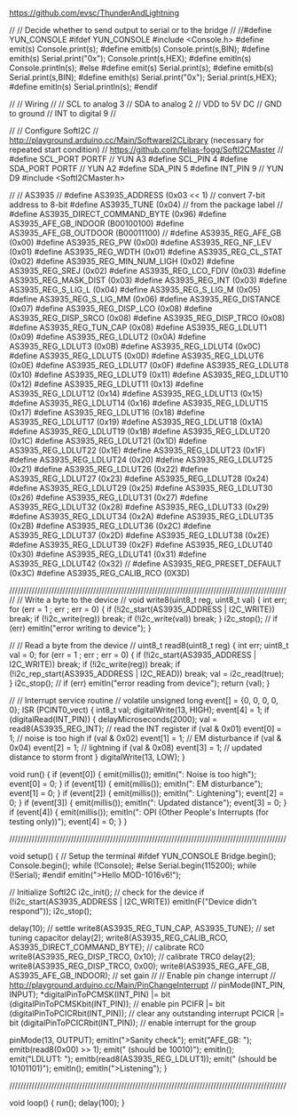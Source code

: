 https://github.com/evsc/ThunderAndLightning

//
// Decide whether to send output to serial or to the bridge
//
//#define YUN_CONSOLE
#ifdef YUN_CONSOLE
#include <Console.h>
#define emit(s) Console.print(s);
#define emitb(s) Console.print(s,BIN);
#define emith(s) Serial.print("0x"); Console.print(s,HEX);
#define emitln(s) Console.println(s);
#else
#define emit(s) Serial.print(s);
#define emitb(s) Serial.print(s,BIN);
#define emith(s) Serial.print("0x"); Serial.print(s,HEX);
#define emitln(s) Serial.println(s);
#endif

//
// Wiring
//
// SCL to analog 3
// SDA to analog 2
// VDD to 5V DC
// GND to ground
// INT to digital 9
//

//
// Configure SoftI2C
// http://playground.arduino.cc/Main/SoftwareI2CLibrary (necessary for repeated start condition)
// https://github.com/felias-fogg/SoftI2CMaster
//
#define SCL_PORT PORTF  // YUN A3
#define SCL_PIN 4
#define SDA_PORT PORTF  // YUN A2
#define SDA_PIN 5
#define INT_PIN 9       // YUN D9
#include <SoftI2CMaster.h>

//
// AS3935
//
#define AS3935_ADDRESS              (0x03 << 1) // convert 7-bit address to 8-bit
#define AS3935_TUNE                 (0x04) // from the package label
//
#define AS3935_DIRECT_COMMAND_BYTE  (0x96)
#define AS3935_AFE_GB_INDOOR        (B00100100)
#define AS3935_AFE_GB_OUTDOOR       (B00011100)
//
#define AS3935_REG_AFE_GB           (0x00)
#define AS3935_REG_PW               (0x00)
#define AS3935_REG_NF_LEV           (0x01)
#define AS3935_REG_WDTH             (0x01)
#define AS3935_REG_CL_STAT          (0x02)
#define AS3935_REG_MIN_NUM_LIGH     (0x02)
#define AS3935_REG_SREJ             (0x02)
#define AS3935_REG_LCO_FDIV         (0x03)
#define AS3935_REG_MASK_DIST        (0x03)
#define AS3935_REG_INT              (0x03)
#define AS3935_REG_S_LIG_L          (0x04)
#define AS3935_REG_S_LIG_M          (0x05)
#define AS3935_REG_S_LIG_MM         (0x06)
#define AS3935_REG_DISTANCE         (0x07)
#define AS3935_REG_DISP_LCO         (0x08)
#define AS3935_REG_DISP_SRCO        (0x08)
#define AS3935_REG_DISP_TRCO        (0x08)
#define AS3935_REG_TUN_CAP          (0x08)
#define AS3935_REG_LDLUT1           (0x09)
#define AS3935_REG_LDLUT2           (0x0A)
#define AS3935_REG_LDLUT3           (0x0B)
#define AS3935_REG_LDLUT4           (0x0C)
#define AS3935_REG_LDLUT5           (0x0D)
#define AS3935_REG_LDLUT6           (0x0E)
#define AS3935_REG_LDLUT7           (0x0F)
#define AS3935_REG_LDLUT8           (0x10)
#define AS3935_REG_LDLUT9           (0x11)
#define AS3935_REG_LDLUT10          (0x12)
#define AS3935_REG_LDLUT11          (0x13)
#define AS3935_REG_LDLUT12          (0x14)
#define AS3935_REG_LDLUT13          (0x15)
#define AS3935_REG_LDLUT14          (0x16)
#define AS3935_REG_LDLUT15          (0x17)
#define AS3935_REG_LDLUT16          (0x18)
#define AS3935_REG_LDLUT17          (0x19)
#define AS3935_REG_LDLUT18          (0x1A)
#define AS3935_REG_LDLUT19          (0x1B)
#define AS3935_REG_LDLUT20          (0x1C)
#define AS3935_REG_LDLUT21          (0x1D)
#define AS3935_REG_LDLUT22          (0x1E)
#define AS3935_REG_LDLUT23          (0x1F)
#define AS3935_REG_LDLUT24          (0x20)
#define AS3935_REG_LDLUT25          (0x21)
#define AS3935_REG_LDLUT26          (0x22)
#define AS3935_REG_LDLUT27          (0x23)
#define AS3935_REG_LDLUT28          (0x24)
#define AS3935_REG_LDLUT29          (0x25)
#define AS3935_REG_LDLUT30          (0x26)
#define AS3935_REG_LDLUT31          (0x27)
#define AS3935_REG_LDLUT32          (0x28)
#define AS3935_REG_LDLUT33          (0x29)
#define AS3935_REG_LDLUT34          (0x2A)
#define AS3935_REG_LDLUT35          (0x2B)
#define AS3935_REG_LDLUT36          (0x2C)
#define AS3935_REG_LDLUT37          (0x2D)
#define AS3935_REG_LDLUT38          (0x2E)
#define AS3935_REG_LDLUT39          (0x2F)
#define AS3935_REG_LDLUT40          (0x30)
#define AS3935_REG_LDLUT41          (0x31)
#define AS3935_REG_LDLUT42          (0x32)
//
#define AS3935_REG_PRESET_DEFAULT   (0x3C)
#define AS3935_REG_CALIB_RCO        (0X3D)

///////////////////////////////////////////////////////////////////////////////////////////////////
//
// Write a byte to the device
//
void write8(uint8_t reg, uint8_t val) {
  int err;
  for (err = 1 ; err ; err = 0) {
    if (!i2c_start(AS3935_ADDRESS | I2C_WRITE)) break;
    if (!i2c_write(reg)) break;
    if (!i2c_write(val)) break;
  }
  i2c_stop();
  //  if (err) emitln("error writing to device");
}

//
// Read a byte from the device
//
uint8_t read8(uint8_t reg) {
  int err;
  uint8_t val = 0;
  for (err = 1 ; err ; err = 0) {
    if (!i2c_start(AS3935_ADDRESS | I2C_WRITE)) break;
    if (!i2c_write(reg)) break;
    if (!i2c_rep_start(AS3935_ADDRESS | I2C_READ)) break;
    val = i2c_read(true);
  }
  i2c_stop();
  //  if (err) emitln("error reading from device");
  return (val);
}

//
// Interrupt service routine
//
volatile unsigned long event[] = {0, 0, 0, 0, 0};
ISR (PCINT0_vect) {
  int8_t val;
  digitalWrite(13, HIGH);
  event[4] = 1;
  if (digitalRead(INT_PIN)) {
    delayMicroseconds(2000);
    val = read8(AS3935_REG_INT);  // read the INT register
    if (val & 0x01) event[0] = 1; // noise is too high
    if (val & 0x02) event[1] = 1; // EM disturbance
    if (val & 0x04) event[2] = 1; // lightning
    if (val & 0x08) event[3] = 1; // updated distance to storm front
  }
  digitalWrite(13, LOW);
}

void run() {
  if (event[0]) {
    emit(millis()); emitln(": Noise is too high");
    event[0] = 0;
  }
  if (event[1]) {
    emit(millis()); emitln(": EM disturbance");
    event[1] = 0;
  }
  if (event[2]) {
    emit(millis()); emitln(": Lightening");
    event[2] = 0;
  }
  if (event[3]) {
    emit(millis()); emitln(": Updated distance");
    event[3] = 0;
  }
  if (event[4]) {
    emit(millis()); emitln(": OPI (Other People's Interrupts (for testing only))");
    event[4] = 0;
  }
}

///////////////////////////////////////////////////////////////////////////////////////////////////

void setup() {
  // Setup the terminal
#ifdef YUN_CONSOLE
  Bridge.begin();
  Console.begin();
  while (!Console);
#else
  Serial.begin(115200);
  while (!Serial);
#endif
  emitln(">Hello MOD-1016v6!");

  // Initialize SoftI2C
  i2c_init();
  // check for the device
  if (!i2c_start(AS3935_ADDRESS | I2C_WRITE))
    emitln(F("Device didn't respond"));
  i2c_stop();

  delay(10); // settle
  write8(AS3935_REG_TUN_CAP, AS3935_TUNE); // set tuning capacitor
  delay(2);
  write8(AS3935_REG_CALIB_RCO, AS3935_DIRECT_COMMAND_BYTE); // calibrate RC0
  write8(AS3935_REG_DISP_TRCO, 0x10); // calibrate TRC0
  delay(2);
  write8(AS3935_REG_DISP_TRCO, 0x00);
  write8(AS3935_REG_AFE_GB, AS3935_AFE_GB_INDOOR); // set gain
  //
  // Enable pin change interrupt
  // http://playground.arduino.cc/Main/PinChangeInterrupt
  //
  pinMode(INT_PIN, INPUT);
  *digitalPinToPCMSK(INT_PIN) |= bit (digitalPinToPCMSKbit(INT_PIN)); // enable pin
  PCIFR  |= bit (digitalPinToPCICRbit(INT_PIN)); // clear any outstanding interrupt
  PCICR  |= bit (digitalPinToPCICRbit(INT_PIN)); // enable interrupt for the group

  pinMode(13, OUTPUT);
  emitln(">Sanity check");
  emit("AFE_GB:    "); emitb(read8(0x00) >> 1);         emit(" (should be    10010)"); emitln();
  emit("LDLUT1: ");    emitb(read8(AS3935_REG_LDLUT1)); emit(" (should be 10101101)"); emitln();
  emitln(">Listening");
}

///////////////////////////////////////////////////////////////////////////////////////////////////

void loop() {
  run();
  delay(100);
}